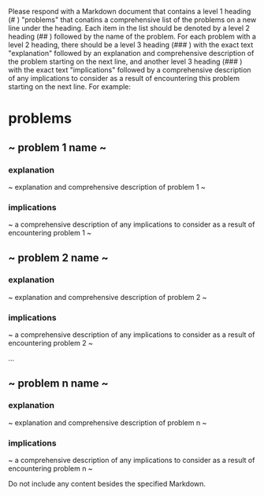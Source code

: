 Please respond with a Markdown document that contains a level 1 heading (# ) "problems" that conatins a comprehensive list of the problems on a new line under the heading. Each item in the list should be denoted by a level 2 heading (## ) followed by the name of the problem. For each problem with a level 2 heading, there should be a level 3 heading (### ) with the exact text "explanation" followed by an explanation and comprehensive description of the problem starting on the next line, and another level 3 heading (### ) with the exact text "implications" followed by a comprehensive description of any implications to consider as a result of encountering this problem starting on the next line. For example:

# problems

## ~ problem 1 name ~
### explanation
~ explanation and comprehensive description of problem 1 ~
### implications
~ a comprehensive description of any implications to consider as a result of encountering problem 1 ~

## ~ problem 2 name ~
### explanation
~ explanation and comprehensive description of problem 2 ~
### implications
~ a comprehensive description of any implications to consider as a result of encountering problem 2 ~

...

## ~ problem n name ~
### explanation
~ explanation and comprehensive description of problem n ~
### implications
~ a comprehensive description of any implications to consider as a result of encountering problem n ~

Do not include any content besides the specified Markdown.